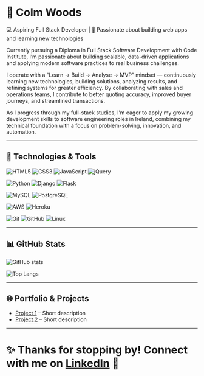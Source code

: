 # 👋 Colm Woods

💻 Aspiring Full Stack Developer | 🚀 Passionate about building web apps and learning new technologies

Currently pursuing a Diploma in Full Stack Software Development with Code Institute, I’m passionate about building scalable, data-driven applications and applying modern software practices to real business challenges.

I operate with a “Learn → Build → Analyse → MVP” mindset — continuously learning new technologies, building solutions, analyzing results, and refining systems for greater efficiency. By collaborating with sales and operations teams, I contribute to better quoting accuracy, improved buyer journeys, and streamlined transactions.

As I progress through my full-stack studies, I’m eager to apply my growing development skills to software engineering roles in Ireland, combining my technical foundation with a focus on problem-solving, innovation, and automation. 

---

## 🔧 Technologies & Tools

![HTML5](https://img.shields.io/badge/HTML5-E34F26?style=for-the-badge&logo=html5&logoColor=white)
![CSS3](https://img.shields.io/badge/CSS3-1572B6?style=for-the-badge&logo=css3&logoColor=white)
![JavaScript](https://img.shields.io/badge/JavaScript-323330?style=for-the-badge&logo=javascript&logoColor=F7DF1E)
![jQuery](https://img.shields.io/badge/jQuery-0769AD?style=for-the-badge&logo=jquery&logoColor=white)

![Python](https://img.shields.io/badge/Python-3776AB?style=for-the-badge&logo=python&logoColor=white)
![Django](https://img.shields.io/badge/Django-092E20?style=for-the-badge&logo=django&logoColor=white)
![Flask](https://img.shields.io/badge/Flask-000000?style=for-the-badge&logo=flask&logoColor=white)

![MySQL](https://img.shields.io/badge/MySQL-005C84?style=for-the-badge&logo=mysql&logoColor=white)
![PostgreSQL](https://img.shields.io/badge/PostgreSQL-316192?style=for-the-badge&logo=postgresql&logoColor=white)

![AWS](https://img.shields.io/badge/AWS-232F3E?style=for-the-badge&logo=amazonaws&logoColor=white)
![Heroku](https://img.shields.io/badge/Heroku-430098?style=for-the-badge&logo=heroku&logoColor=white)

![Git](https://img.shields.io/badge/Git-F05032?style=for-the-badge&logo=git&logoColor=white)
![GitHub](https://img.shields.io/badge/GitHub-181717?style=for-the-badge&logo=github&logoColor=white)
![Linux](https://img.shields.io/badge/Linux-FCC624?style=for-the-badge&logo=linux&logoColor=black)

---

## 📊 GitHub Stats

![GitHub stats](https://github-readme-stats.vercel.app/api?username=colmwoods&show_icons=true&theme=radical)

![Top Langs](https://github-readme-stats.vercel.app/api/top-langs/?username=colmwoods&layout=compact&theme=radical)

---

## 🌐 Portfolio & Projects

- [Project 1](https://github.com/colmwoods/RepX-Gym) – Short description  
- [Project 2](https://github.com/colmwoods/Computer-Trivia-Quiz) – Short description  

---

✨ Thanks for stopping by! Connect with me on [LinkedIn](https://www.linkedin.com/in/colm-woods-6411bb2a8/) 🚀
=======

<!--
**colmwoods/colmwoods** is a ✨ _special_ ✨ repository because its `README.md` (this file) appears on your GitHub profile.

Here are some ideas to get you started:

- 🔭 I’m currently working on ...
- 🌱 I’m currently learning ...
- 👯 I’m looking to collaborate on ...
- 🤔 I’m looking for help with ...
- 💬 Ask me about ...
- 📫 How to reach me: ...
- 😄 Pronouns: ...
- ⚡ Fun fact: ...
-->
